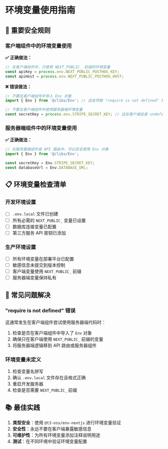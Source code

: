 # 环境变量使用指南

## 🚨 重要安全规则

### 客户端组件中的环境变量使用

**✅ 正确做法：**
```typescript
// 在客户端组件中，只使用 NEXT_PUBLIC_ 前缀的环境变量
const apiKey = process.env.NEXT_PUBLIC_POSTHOG_KEY;
const apiHost = process.env.NEXT_PUBLIC_POSTHOG_HOST;
```

**❌ 错误做法：**
```typescript
// 不要在客户端组件中导入 Env 对象
import { Env } from '@/libs/Env'; // 这会导致 "require is not defined" 错误

// 不要在客户端组件中使用服务器端环境变量
const secretKey = process.env.STRIPE_SECRET_KEY; // 这在客户端会是 undefined
```

### 服务器端组件中的环境变量使用

**✅ 正确做法：**
```typescript
// 在服务器端组件或 API 路由中，可以安全使用 Env 对象
import { Env } from '@/libs/Env';

const secretKey = Env.STRIPE_SECRET_KEY;
const databaseUrl = Env.DATABASE_URL;
```

## 📋 环境变量检查清单

### 开发环境设置
- [ ] `.env.local` 文件已创建
- [ ] 所有必需的 `NEXT_PUBLIC_` 变量已设置
- [ ] 数据库连接变量已配置
- [ ] 第三方服务 API 密钥已添加

### 生产环境设置
- [ ] 所有环境变量在部署平台已配置
- [ ] 敏感信息未提交到版本控制
- [ ] 客户端变量使用 `NEXT_PUBLIC_` 前缀
- [ ] 服务器端变量保持私有

## 🔧 常见问题解决

### "require is not defined" 错误
这通常发生在客户端组件尝试使用服务器端代码时：

1. 检查是否在客户端组件中导入了 `Env` 对象
2. 确保只在客户端使用 `NEXT_PUBLIC_` 前缀的变量
3. 将服务器端逻辑移到 API 路由或服务器组件

### 环境变量未定义
1. 检查变量名拼写
2. 确认 `.env.local` 文件存在且格式正确
3. 重启开发服务器
4. 检查是否需要 `NEXT_PUBLIC_` 前缀

## 📚 最佳实践

1. **类型安全**：使用 `@t3-oss/env-nextjs` 进行环境变量验证
2. **安全性**：永远不要在客户端暴露敏感信息
3. **可维护性**：为所有环境变量添加注释说明用途
4. **测试**：在不同环境中验证环境变量配置